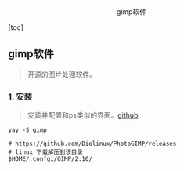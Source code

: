 <center>gimp软件</center>





[toc]







## gimp软件

> 开源的图片处理软件。





### 1. 安装

>  安装并配置和ps类似的界面。[github](https://github.com/Diolinux/PhotoGIMP)

```shell
yay -S gimp

# https://github.com/Diolinux/PhotoGIMP/releases
# linux 下载解压到该目录
$HOME/.confgi/GIMP/2.10/ 
```

